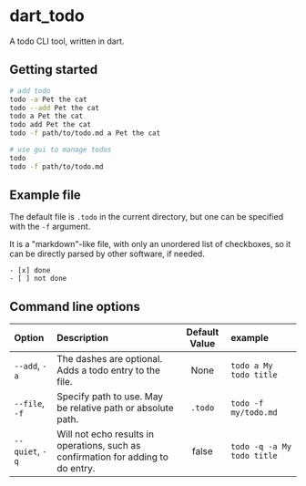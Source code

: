 # dart_todo

A todo CLI tool, written in dart.

## Getting started

```bash
# add todo
todo -a Pet the cat
todo --add Pet the cat
todo a Pet the cat
todo add Pet the cat
todo -f path/to/todo.md a Pet the cat

# use gui to manage todos
todo
todo -f path/to/todo.md
```

## Example file

The default file is `.todo` in the current directory, but one can be specified with the `-f` argument.

It is a "markdown"-like file, with only an unordered list of checkboxes, so it can be directly parsed by other software,
if needed.

```plaintext
- [x] done
- [ ] not done
```

## Command line options

| Option          | Description                                                                       | Default Value | example                    |
| :-------------- | :-------------------------------------------------------------------------------- | :-----------: | :------------------------- |
| `--add`, `-a`   | The dashes are optional. Adds a todo entry to the file.                           |     None      | `todo a My todo title`     |
| `--file`, `-f`  | Specify path to use. May be relative path or absolute path.                       |    `.todo`    | `todo -f my/todo.md`       |
| `--quiet`, `-q` | Will not echo results in operations, such as confirmation for adding to do entry. |     false     | `todo -q -a My todo title` |
